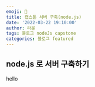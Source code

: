 ```yaml
---
emoji: 🔮
title: 캡스톤 서버 구축(node.js)
date: '2022-03-22 19:10:00'
author: 라운
tags: 블로그 nodeJs capstone
categories: 블로그 featured
---
```


## node.js 로 서버 구축하기

hello
